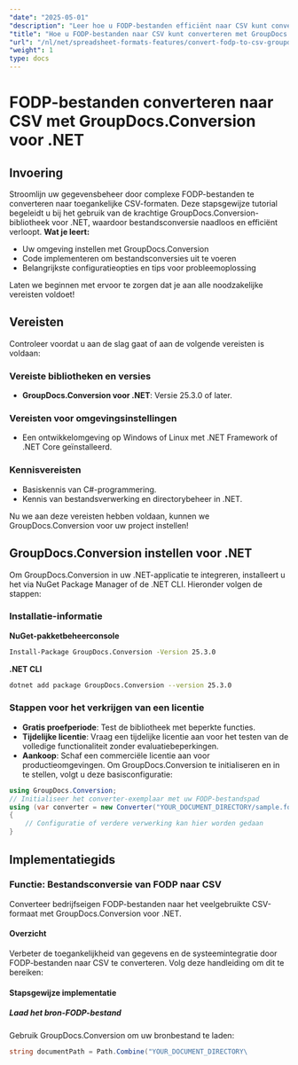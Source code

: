 ```yaml
---
"date": "2025-05-01"
"description": "Leer hoe u FODP-bestanden efficiënt naar CSV kunt converteren met behulp van de GroupDocs.Conversion-bibliotheek in .NET, met een gedetailleerde handleiding en codevoorbeelden."
"title": "Hoe u FODP-bestanden naar CSV kunt converteren met GroupDocs.Conversion voor .NET&#58; een stapsgewijze handleiding"
"url": "/nl/net/spreadsheet-formats-features/convert-fodp-to-csv-groupdocs-net/"
"weight": 1
type: docs
---
```

# FODP-bestanden converteren naar CSV met GroupDocs.Conversion voor .NET
## Invoering
Stroomlijn uw gegevensbeheer door complexe FODP-bestanden te converteren naar toegankelijke CSV-formaten. Deze stapsgewijze tutorial begeleidt u bij het gebruik van de krachtige GroupDocs.Conversion-bibliotheek voor .NET, waardoor bestandsconversie naadloos en efficiënt verloopt.
**Wat je leert:**
- Uw omgeving instellen met GroupDocs.Conversion
- Code implementeren om bestandsconversies uit te voeren
- Belangrijkste configuratieopties en tips voor probleemoplossing

Laten we beginnen met ervoor te zorgen dat je aan alle noodzakelijke vereisten voldoet!
## Vereisten
Controleer voordat u aan de slag gaat of aan de volgende vereisten is voldaan:

### Vereiste bibliotheken en versies
- **GroupDocs.Conversion voor .NET**: Versie 25.3.0 of later.

### Vereisten voor omgevingsinstellingen
- Een ontwikkelomgeving op Windows of Linux met .NET Framework of .NET Core geïnstalleerd.

### Kennisvereisten
- Basiskennis van C#-programmering.
- Kennis van bestandsverwerking en directorybeheer in .NET.

Nu we aan deze vereisten hebben voldaan, kunnen we GroupDocs.Conversion voor uw project instellen!
## GroupDocs.Conversion instellen voor .NET
Om GroupDocs.Conversion in uw .NET-applicatie te integreren, installeert u het via NuGet Package Manager of de .NET CLI. Hieronder volgen de stappen:
### Installatie-informatie
**NuGet-pakketbeheerconsole**
```bash
Install-Package GroupDocs.Conversion -Version 25.3.0
```
**\.NET CLI**
```bash
dotnet add package GroupDocs.Conversion --version 25.3.0
```
### Stappen voor het verkrijgen van een licentie
- **Gratis proefperiode**: Test de bibliotheek met beperkte functies.
- **Tijdelijke licentie**: Vraag een tijdelijke licentie aan voor het testen van de volledige functionaliteit zonder evaluatiebeperkingen.
- **Aankoop**: Schaf een commerciële licentie aan voor productieomgevingen.
Om GroupDocs.Conversion te initialiseren en in te stellen, volgt u deze basisconfiguratie:
```csharp
using GroupDocs.Conversion;
// Initialiseer het converter-exemplaar met uw FODP-bestandspad
using (var converter = new Converter("YOUR_DOCUMENT_DIRECTORY/sample.fodp"))
{
    // Configuratie of verdere verwerking kan hier worden gedaan
}
```
## Implementatiegids
### Functie: Bestandsconversie van FODP naar CSV
Converteer bedrijfseigen FODP-bestanden naar het veelgebruikte CSV-formaat met GroupDocs.Conversion voor .NET.
#### Overzicht
Verbeter de toegankelijkheid van gegevens en de systeemintegratie door FODP-bestanden naar CSV te converteren. Volg deze handleiding om dit te bereiken:
#### Stapsgewijze implementatie
##### Laad het bron-FODP-bestand
Gebruik GroupDocs.Conversion om uw bronbestand te laden:
```csharp
string documentPath = Path.Combine("YOUR_DOCUMENT_DIRECTORY\